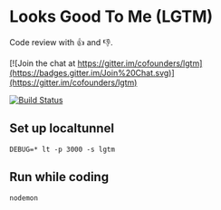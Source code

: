 # Looks Good To Me (LGTM)
Code review with :+1: and :-1:.

[![Join the chat at https://gitter.im/cofounders/lgtm](https://badges.gitter.im/Join%20Chat.svg)](https://gitter.im/cofounders/lgtm)

[![Build Status](https://img.shields.io/codeship/2246d6c0-0833-0133-b703-025d73056a1f.svg)](https://codeship.com/projects/90230)

## Set up localtunnel

```
DEBUG=* lt -p 3000 -s lgtm
```

## Run while coding

```
nodemon
```
